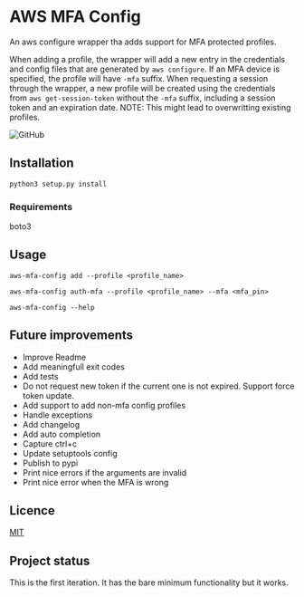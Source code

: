 # AWS MFA Config
An aws configure wrapper tha adds support for MFA protected profiles.

When adding a profile, the wrapper will add a new entry in the credentials and config files
that are generated by `aws configure`. If an MFA device is specified, the profile will have
`-mfa` suffix. When requesting a session through the wrapper, a new profile will be created
using the credentials from `aws get-session-token` without the `-mfa` suffix, including 
a session token and an expiration date.
NOTE: This might lead to overwritting existing profiles.

![GitHub](https://img.shields.io/github/license/gpetrousis/aws-mfa-config)

## Installation
`python3 setup.py install`

### Requirements
boto3

## Usage
`aws-mfa-config add --profile <profile_name>`

`aws-mfa-config auth-mfa --profile <profile_name> --mfa <mfa_pin>`

`aws-mfa-config --help`

## Future improvements
- Improve Readme
- Add meaningfull exit codes
- Add tests
- Do not request new token if the current one is not expired. Support force token update.
- Add support to add non-mfa config profiles
- Handle exceptions
- Add changelog
- Add auto completion
- Capture ctrl+c
- Update setuptools config
- Publish to pypi
- Print nice errors if the arguments are invalid
- Print nice error when the MFA is wrong

## Licence
[MIT](LICENCE)

## Project status
This is the first iteration. It has the bare minimum functionality but it works.
